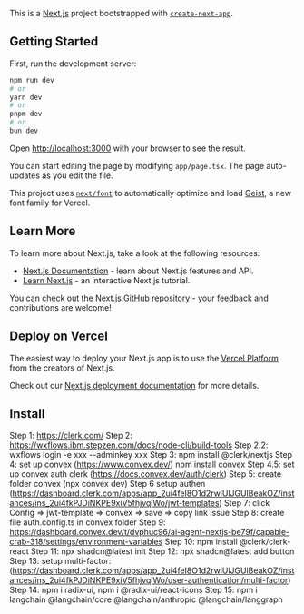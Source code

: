 This is a [Next.js](https://nextjs.org) project bootstrapped with [`create-next-app`](https://nextjs.org/docs/app/api-reference/cli/create-next-app).

## Getting Started

First, run the development server:

```bash
npm run dev
# or
yarn dev
# or
pnpm dev
# or
bun dev
```

Open [http://localhost:3000](http://localhost:3000) with your browser to see the result.

You can start editing the page by modifying `app/page.tsx`. The page auto-updates as you edit the file.

This project uses [`next/font`](https://nextjs.org/docs/app/building-your-application/optimizing/fonts) to automatically optimize and load [Geist](https://vercel.com/font), a new font family for Vercel.

## Learn More

To learn more about Next.js, take a look at the following resources:

- [Next.js Documentation](https://nextjs.org/docs) - learn about Next.js features and API.
- [Learn Next.js](https://nextjs.org/learn) - an interactive Next.js tutorial.

You can check out [the Next.js GitHub repository](https://github.com/vercel/next.js) - your feedback and contributions are welcome!

## Deploy on Vercel

The easiest way to deploy your Next.js app is to use the [Vercel Platform](https://vercel.com/new?utm_medium=default-template&filter=next.js&utm_source=create-next-app&utm_campaign=create-next-app-readme) from the creators of Next.js.

Check out our [Next.js deployment documentation](https://nextjs.org/docs/app/building-your-application/deploying) for more details.

## Install
Step 1: https://clerk.com/
Step 2: https://wxflows.ibm.stepzen.com/docs/node-cli/build-tools
Step 2.2: wxflows login -e xxx --adminkey xxx
Step 3: npm install @clerk/nextjs
Step 4: set up convex (https://www.convex.dev/) npm install convex
Step 4.5: set up convex auth clerk (https://docs.convex.dev/auth/clerk)
Step 5: create folder convex (npx convex dev)
Step 6 setup authen (https://dashboard.clerk.com/apps/app_2ui4feI8O1d2rwlUlJGUlBeakOZ/instances/ins_2ui4fkPJDiNKPE9xiV5fhjvqlWo/jwt-templates)
Step 7: click Config => jwt-template => convex => save => copy link issue
Step 8: create file auth.config.ts in convex folder
Step 9: https://dashboard.convex.dev/t/dvphuc96/ai-agent-nextjs-be79f/capable-crab-318/settings/environment-variables
Step 10: npm install @clerk/clerk-react
Step 11: npx shadcn@latest init
Step 12: npx shadcn@latest add button
Step 13: setup multi-factor: (https://dashboard.clerk.com/apps/app_2ui4feI8O1d2rwlUlJGUlBeakOZ/instances/ins_2ui4fkPJDiNKPE9xiV5fhjvqlWo/user-authentication/multi-factor)
Step 14: npm i radix-ui, npm i @radix-ui/react-icons
Step 15: npm i langchain @langchain/core @langchain/anthropic @langchain/langgraph
